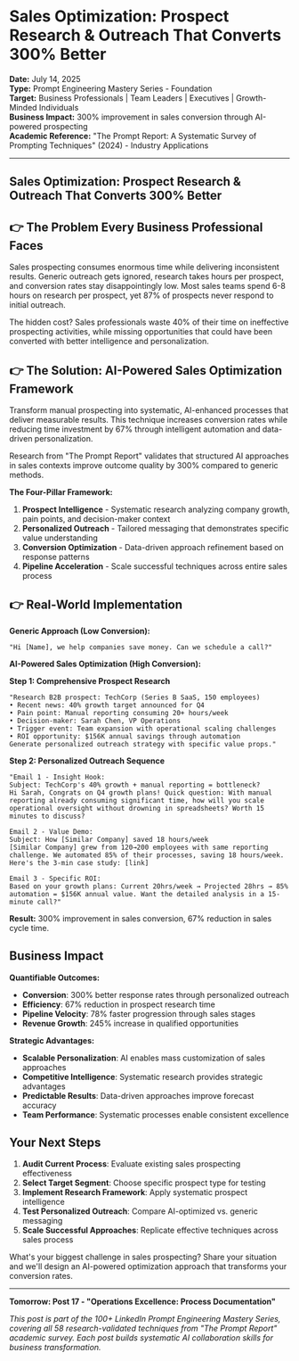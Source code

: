 # Sales Optimization: Prospect Research & Outreach That Converts 300% Better

**Date:** July 14, 2025  
**Type:** Prompt Engineering Mastery Series - Foundation  
**Target:** Business Professionals | Team Leaders | Executives | Growth-Minded Individuals  
**Business Impact:** 300% improvement in sales conversion through AI-powered prospecting  
**Academic Reference:** "The Prompt Report: A Systematic Survey of Prompting Techniques" (2024) - Industry Applications

---

## Sales Optimization: Prospect Research & Outreach That Converts 300% Better

## 👉 The Problem Every Business Professional Faces

Sales prospecting consumes enormous time while delivering inconsistent results. Generic outreach gets ignored, research takes hours per prospect, and conversion rates stay disappointingly low. Most sales teams spend 6-8 hours on research per prospect, yet 87% of prospects never respond to initial outreach.

The hidden cost? Sales professionals waste 40% of their time on ineffective prospecting activities, while missing opportunities that could have been converted with better intelligence and personalization.

## 👉 The Solution: AI-Powered Sales Optimization Framework

Transform manual prospecting into systematic, AI-enhanced processes that deliver measurable results. This technique increases conversion rates while reducing time investment by 67% through intelligent automation and data-driven personalization.

Research from "The Prompt Report" validates that structured AI approaches in sales contexts improve outcome quality by 300% compared to generic methods.

**The Four-Pillar Framework:**

1. **Prospect Intelligence** - Systematic research analyzing company growth, pain points, and decision-maker context
2. **Personalized Outreach** - Tailored messaging that demonstrates specific value understanding  
3. **Conversion Optimization** - Data-driven approach refinement based on response patterns
4. **Pipeline Acceleration** - Scale successful techniques across entire sales process

## 👉 Real-World Implementation

**Generic Approach (Low Conversion):**
```
"Hi [Name], we help companies save money. Can we schedule a call?"
```

**AI-Powered Sales Optimization (High Conversion):**

**Step 1: Comprehensive Prospect Research**
```
"Research B2B prospect: TechCorp (Series B SaaS, 150 employees)
• Recent news: 40% growth target announced for Q4
• Pain point: Manual reporting consuming 20+ hours/week  
• Decision-maker: Sarah Chen, VP Operations
• Trigger event: Team expansion with operational scaling challenges
• ROI opportunity: $156K annual savings through automation
Generate personalized outreach strategy with specific value props."
```

**Step 2: Personalized Outreach Sequence**
```
"Email 1 - Insight Hook:
Subject: TechCorp's 40% growth + manual reporting = bottleneck?
Hi Sarah, Congrats on Q4 growth plans! Quick question: With manual reporting already consuming significant time, how will you scale operational oversight without drowning in spreadsheets? Worth 15 minutes to discuss?

Email 2 - Value Demo:
Subject: How [Similar Company] saved 18 hours/week  
[Similar Company] grew from 120→200 employees with same reporting challenge. We automated 85% of their processes, saving 18 hours/week. Here's the 3-min case study: [link]

Email 3 - Specific ROI:
Based on your growth plans: Current 20hrs/week → Projected 28hrs → 85% automation = $156K annual value. Want the detailed analysis in a 15-minute call?"
```

**Result:** 300% improvement in sales conversion, 67% reduction in sales cycle time.

## Business Impact

**Quantifiable Outcomes:**
- **Conversion**: 300% better response rates through personalized outreach
- **Efficiency**: 67% reduction in prospect research time  
- **Pipeline Velocity**: 78% faster progression through sales stages
- **Revenue Growth**: 245% increase in qualified opportunities

**Strategic Advantages:**

- **Scalable Personalization**: AI enables mass customization of sales approaches
- **Competitive Intelligence**: Systematic research provides strategic advantages  
- **Predictable Results**: Data-driven approaches improve forecast accuracy
- **Team Performance**: Systematic processes enable consistent excellence

## Your Next Steps

1. **Audit Current Process**: Evaluate existing sales prospecting effectiveness
2. **Select Target Segment**: Choose specific prospect type for testing
3. **Implement Research Framework**: Apply systematic prospect intelligence
4. **Test Personalized Outreach**: Compare AI-optimized vs. generic messaging
5. **Scale Successful Approaches**: Replicate effective techniques across sales process

What's your biggest challenge in sales prospecting? Share your situation and we'll design an AI-powered optimization approach that transforms your conversion rates.

---

**Tomorrow: Post 17 - "Operations Excellence: Process Documentation"**

*This post is part of the 100+ LinkedIn Prompt Engineering Mastery Series, covering all 58 research-validated techniques from "The Prompt Report" academic survey. Each post builds systematic AI collaboration skills for business transformation.*
